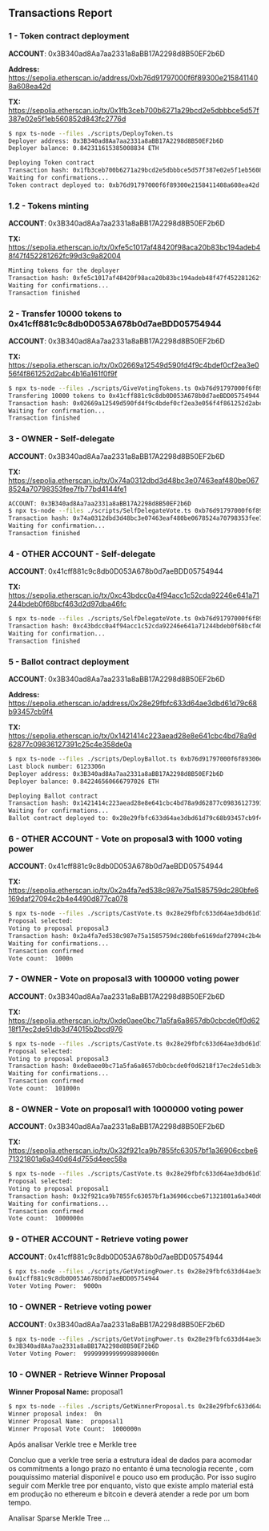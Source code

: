 
## Transactions Report
### 1 - Token contract deployment

**ACCOUNT**: 0x3B340ad8Aa7aa2331a8aBB17A2298d8B50EF2b6D

**Address:** https://sepolia.etherscan.io/address/0xb76d91797000f6f89300e2158411408a608ea42d

**TX:** 
https://sepolia.etherscan.io/tx/0x1fb3ceb700b6271a29bcd2e5dbbbce5d57f387e02e5f1eb560852d843fc2776d

```bash
$ npx ts-node --files ./scripts/DeployToken.ts
Deployer address: 0x3B340ad8Aa7aa2331a8aBB17A2298d8B50EF2b6D
Deployer balance: 0.842311615385008834 ETH

Deploying Token contract
Transaction hash: 0x1fb3ceb700b6271a29bcd2e5dbbbce5d57f387e02e5f1eb560852d843fc2776d
Waiting for confirmations...
Token contract deployed to: 0xb76d91797000f6f89300e2158411408a608ea42d
```


### 1.2 - Tokens minting

**ACCOUNT**: 0x3B340ad8Aa7aa2331a8aBB17A2298d8B50EF2b6D

**TX:** https://sepolia.etherscan.io/tx/0xfe5c1017af48420f98aca20b83bc194adeb48f47f452281262fc99d3c9a82004


```bash
Minting tokens for the deployer
Transaction hash: 0xfe5c1017af48420f98aca20b83bc194adeb48f47f452281262fc99d3c9a82004
Waiting for confirmations...
Transaction finished
```


### 2 - Transfer 10000 tokens to 0x41cff881c9c8db0D053A678b0d7aeBDD05754944

**ACCOUNT**: 0x3B340ad8Aa7aa2331a8aBB17A2298d8B50EF2b6D

**TX:** https://sepolia.etherscan.io/tx/0x02669a12549d590fd4f9c4bdef0cf2ea3e056f4f861252d2abc4b16a161f0f9f

```bash
$ npx ts-node --files ./scripts/GiveVotingTokens.ts 0xb76d91797000f6f89300e2158411408a608ea42d 0x41cff881c9c8db0D053A678b0d7aeBDD05754944 10000
Transfering 10000 tokens to 0x41cff881c9c8db0D053A678b0d7aeBDD05754944
Transaction hash: 0x02669a12549d590fd4f9c4bdef0cf2ea3e056f4f861252d2abc4b16a161f0f9f
Waiting for confirmation...
Transaction finished
```


### 3 - OWNER - Self-delegate

**ACCOUNT**: 0x3B340ad8Aa7aa2331a8aBB17A2298d8B50EF2b6D

**TX:** https://sepolia.etherscan.io/tx/0x74a0312dbd3d48bc3e07463eaf480be0678524a70798353fee7fb77bd4144fe1

```bash
ACCOUNT: 0x3B340ad8Aa7aa2331a8aBB17A2298d8B50EF2b6D
$ npx ts-node --files ./scripts/SelfDelegateVote.ts 0xb76d91797000f6f89300e2158411408a608ea42d
Transaction hash: 0x74a0312dbd3d48bc3e07463eaf480be0678524a70798353fee7fb77bd4144fe1
Waiting for confirmation...
Transaction finished
```

### 4 - OTHER ACCOUNT - Self-delegate

**ACCOUNT**: 0x41cff881c9c8db0D053A678b0d7aeBDD05754944

**TX:** https://sepolia.etherscan.io/tx/0xc43bdcc0a4f94acc1c52cda92246e641a71244bdeb0f68bcf463d2d97dba46fc

```bash
$ npx ts-node --files ./scripts/SelfDelegateVote.ts 0xb76d91797000f6f89300e2158411408a608ea42d
Transaction hash: 0xc43bdcc0a4f94acc1c52cda92246e641a71244bdeb0f68bcf463d2d97dba46fc
Waiting for confirmation...
Transaction finished
```

### 5 - Ballot contract deployment

**ACCOUNT**: 0x3B340ad8Aa7aa2331a8aBB17A2298d8B50EF2b6D

**Address:** https://sepolia.etherscan.io/address/0x28e29fbfc633d64ae3dbd61d79c68b93457cb9f4

**TX:** 
https://sepolia.etherscan.io/tx/0x1421414c223aead28e8e641cbc4bd78a9d62877c09836127391c25c4e358de0a

```bash
$ npx ts-node --files ./scripts/DeployBallot.ts 0xb76d91797000f6f89300e2158411408a608ea42d "proposal1" "proposal2" "proposal3" "proposalN"
Last block number: 6123306n
Deployer address: 0x3B340ad8Aa7aa2331a8aBB17A2298d8B50EF2b6D
Deployer balance: 0.842246560666797026 ETH

Deploying Ballot contract
Transaction hash: 0x1421414c223aead28e8e641cbc4bd78a9d62877c09836127391c25c4e358de0a
Waiting for confirmations...
Ballot contract deployed to: 0x28e29fbfc633d64ae3dbd61d79c68b93457cb9f4
```

### 6 - OTHER ACCOUNT - Vote on proposal3 with 1000 voting power

**ACCOUNT**: 0x41cff881c9c8db0D053A678b0d7aeBDD05754944

**TX:** 
https://sepolia.etherscan.io/tx/0x2a4fa7ed538c987e75a1585759dc280bfe6169daf27094c2b4e4490d877ca078


```bash
$ npx ts-node --files ./scripts/CastVote.ts 0x28e29fbfc633d64ae3dbd61d79c68b93457cb9f4  2 1000
Proposal selected: 
Voting to proposal proposal3
Transaction hash: 0x2a4fa7ed538c987e75a1585759dc280bfe6169daf27094c2b4e4490d877ca078
Waiting for confirmations...
Transaction confirmed
Vote count:  1000n
```

### 7 - OWNER - Vote on proposal3 with 100000 voting power

**ACCOUNT**: 0x3B340ad8Aa7aa2331a8aBB17A2298d8B50EF2b6D

**TX:** 
https://sepolia.etherscan.io/tx/0xde0aee0bc71a5fa6a8657db0cbcde0f0d6218f17ec2de51db3d74015b2bcd976

```bash
$ npx ts-node --files ./scripts/CastVote.ts 0x28e29fbfc633d64ae3dbd61d79c68b93457cb9f4  2 100000
Proposal selected: 
Voting to proposal proposal3
Transaction hash: 0xde0aee0bc71a5fa6a8657db0cbcde0f0d6218f17ec2de51db3d74015b2bcd976
Waiting for confirmations...
Transaction confirmed
Vote count:  101000n
```

### 8 - OWNER - Vote on proposal1 with 1000000 voting power

**ACCOUNT**: 0x3B340ad8Aa7aa2331a8aBB17A2298d8B50EF2b6D

**TX:** 
https://sepolia.etherscan.io/tx/0x32f921ca9b7855fc63057bf1a36906ccbe671321801a6a340d64d755d4eec58a

```bash
$ npx ts-node --files ./scripts/CastVote.ts 0x28e29fbfc633d64ae3dbd61d79c68b93457cb9f4  0 1000000
Proposal selected: 
Voting to proposal proposal1
Transaction hash: 0x32f921ca9b7855fc63057bf1a36906ccbe671321801a6a340d64d755d4eec58a
Waiting for confirmations...
Transaction confirmed
Vote count:  1000000n
```

### 9 - OTHER ACCOUNT - Retrieve voting power

**ACCOUNT**: 0x41cff881c9c8db0D053A678b0d7aeBDD05754944

```bash
$ npx ts-node --files ./scripts/GetVotingPower.ts 0x28e29fbfc633d64ae3dbd61d79c68b93457cb9f4 
0x41cff881c9c8db0D053A678b0d7aeBDD05754944
Voter Voting Power:  9000n
```

### 10 - OWNER - Retrieve voting power

**ACCOUNT**: 0x3B340ad8Aa7aa2331a8aBB17A2298d8B50EF2b6D

```bash
$ npx ts-node --files ./scripts/GetVotingPower.ts 0x28e29fbfc633d64ae3dbd61d79c68b93457cb9f4 
0x3B340ad8Aa7aa2331a8aBB17A2298d8B50EF2b6D
Voter Voting Power:  99999999999998890000n
```


### 10 - OWNER - Retrieve Winner Proposal

**Winner Proposal Name:**  proposal1

```bash
$ npx ts-node --files ./scripts/GetWinnerProposal.ts 0x28e29fbfc633d64ae3dbd61d79c68b93457cb9f4
Winner proposal index:  0n
Winner Proposal Name:  proposal1
Winner Proposal Vote Count:  1000000n
```
Após analisar Verkle tree e Merkle tree

Concluo que a verkle tree seria a estrutura ideal de dados para acomodar os commitments a longo prazo
no entanto é uma tecnologia recente , com pouquissimo material disponivel e pouco uso em produção.
Por isso sugiro seguir com Merkle tree por enquanto, visto que existe amplo material está em produção no ethereum e bitcoin e deverá atender a rede por um bom tempo.

Analisar Sparse Merkle Tree
...


